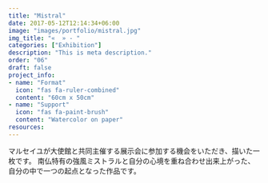 ```yaml
---
title: "Mistral"
date: 2017-05-12T12:14:34+06:00
image: "images/portfolio/mistral.jpg"
img_title: "«  » - "
categories: ["Exhibition"]
description: "This is meta description."
order: "06"
draft: false
project_info:
- name: "Format"
  icon: "fas fa-ruler-combined"
  content: "60cm x 50cm"
- name: "Support"
  icon: "fas fa-paint-brush"
  content: "Watercolor on paper"
resources:
---
```


マルセイユが大使館と共同主催する展示会に参加する機会をいただき、描いた一枚です。
南仏特有の強風ミストラルと自分の心境を重ね合わせ出来上がった、自分の中で一つの起点となった作品です。
